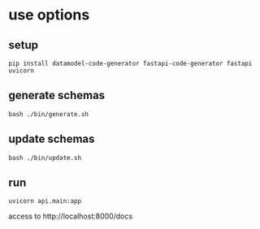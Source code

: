 # use options

## setup

```shell
pip install datamodel-code-generator fastapi-code-generator fastapi uvicorn
```

## generate schemas

```shell
bash ./bin/generate.sh
```

## update schemas

```shell
bash ./bin/update.sh
```

## run

```shell
uvicorn api.main:app
```

access to http://localhost:8000/docs
